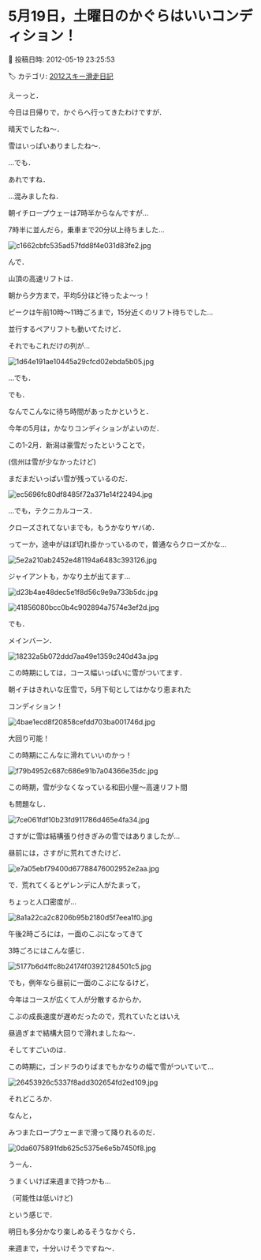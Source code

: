 # 5月19日，土曜日のかぐらはいいコンディション！

📅 投稿日時: 2012-05-19 23:25:53

🏷️ カテゴリ: [2012スキー滑走日記](cca3a0e9524e0203150f790b1fc3c71ad.md)

えーっと．


今日は日帰りで，かぐらへ行ってきたわけですが．





晴天でしたね～．


雪はいっぱいありましたね～．





…でも．


あれですね．


…混みましたね．





朝イチロープウェーは7時半からなんですが…


7時半に並んだら，乗車まで20分以上待ちました…




![c1662cbfc535ad57fdd8f4e031d83fe2.jpg](images/c1662cbfc535ad57fdd8f4e031d83fe2.jpg)







んで．


山頂の高速リフトは．


朝から夕方まで，平均5分ほど待ったよ～っ！


ピークは午前10時～11時ごろまで，15分近くのリフト待ちでした…


並行するペアリフトも動いてたけど．


それでもこれだけの列が…




![1d64e191ae10445a29cfcd02ebda5b05.jpg](images/1d64e191ae10445a29cfcd02ebda5b05.jpg)







…でも．


でも．


なんでこんなに待ち時間があったかというと．


今年の5月は，かなりコンディションがよいのだ．





この1-2月．新潟は豪雪だったということで，


(信州は雪が少なかったけど)


まだまだいっぱい雪が残っているのだ．




![ec5696fc80df8485f72a371e14f22494.jpg](images/ec5696fc80df8485f72a371e14f22494.jpg)







…でも，テクニカルコース．


クローズされてないまでも，もうかなりヤバめ．


ってーか，途中がほぼ切れ掛かっているので，普通ならクローズかな…




![5e2a210ab2452e481194a6483c393126.jpg](images/5e2a210ab2452e481194a6483c393126.jpg)







ジャイアントも，かなり土が出てます…




![d23b4ae48dec5e1f8d56c9e9a733b5dc.jpg](images/d23b4ae48dec5e1f8d56c9e9a733b5dc.jpg)






![41856080bcc0b4c902894a7574e3ef2d.jpg](images/41856080bcc0b4c902894a7574e3ef2d.jpg)







でも．


メインバーン．




![18232a5b072ddd7aa49e1359c240d43a.jpg](images/18232a5b072ddd7aa49e1359c240d43a.jpg)




この時期にしては，コース幅いっぱいに雪がついてます．


朝イチはきれいな圧雪で，5月下旬としてはかなり恵まれた


コンディション！




![4bae1ecd8f20858cefdd703ba001746d.jpg](images/4bae1ecd8f20858cefdd703ba001746d.jpg)




大回り可能！


この時期にこんなに滑れていいのかっ！




![f79b4952c687c686e91b7a04366e35dc.jpg](images/f79b4952c687c686e91b7a04366e35dc.jpg)




この時期，雪が少なくなっている和田小屋～高速リフト間


も問題なし．




![7ce061fdf10b23fd911786d465e4fa34.jpg](images/7ce061fdf10b23fd911786d465e4fa34.jpg)







さすがに雪は結構張り付きぎみの雪ではありましたが…





昼前には，さすがに荒れてきたけど．




![e7a05ebf79400d67788476002952e2aa.jpg](images/e7a05ebf79400d67788476002952e2aa.jpg)




で．荒れてくるとゲレンデに人がたまって，


ちょっと人口密度が…




![8a1a22ca2c8206b95b2180d5f7eea1f0.jpg](images/8a1a22ca2c8206b95b2180d5f7eea1f0.jpg)




午後2時ごろには，一面のこぶになってきて


3時ごろにはこんな感じ．




![5177b6d4ffc8b24174f03921284501c5.jpg](images/5177b6d4ffc8b24174f03921284501c5.jpg)




でも，例年なら昼前に一面のこぶになるけど，


今年はコースが広くて人が分散するからか，


こぶの成長速度が遅めだったので，荒れていたとはいえ


昼過ぎまで結構大回りで滑れましたね～．





そしてすごいのは．


この時期に，ゴンドラのりばまでもかなりの幅で雪がついていて…




![26453926c5337f8add302654fd2ed109.jpg](images/26453926c5337f8add302654fd2ed109.jpg)




それどころか．


なんと，


みつまたロープウェーまで滑って降りれるのだ．




![0da6075891fdb625c5375e6e5b7450f8.jpg](images/0da6075891fdb625c5375e6e5b7450f8.jpg)







うーん．


うまくいけば来週まで持つかも…


（可能性は低いけど)





という感じで．


明日も多分かなり楽しめるそうなかぐら．


来週まで，十分いけそうですね～．
